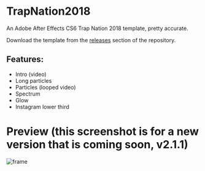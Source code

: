 # TrapNation2018

An Adobe After Effects CS6 Trap Nation 2018 template, pretty accurate.

Download the template from the [releases](https://github.com/schxma2/TrapNation2018/releases) section of the repository.

## Features:
- Intro (video)
- Long particles
- Particles (looped video)
- Spectrum
- Glow
- Instagram lower third
# Preview (this screenshot is for a new version that is coming soon, v2.1.1)

![frame](https://github.com/schxma2/TrapNation2018/assets/118257712/14182904-a812-42cc-a1eb-e60722bfb8b9)
